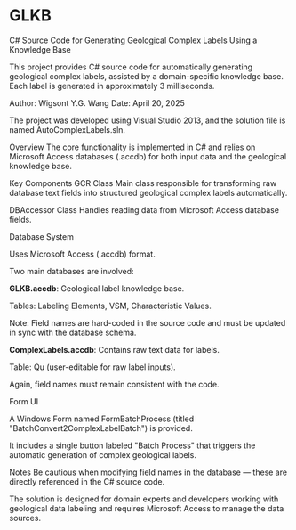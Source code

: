 # GLKB
C# Source Code for Generating Geological Complex Labels Using a Knowledge Base

This project provides C# source code for automatically generating geological complex labels, assisted by a domain-specific knowledge base. Each label is generated in approximately 3 milliseconds.

Author: Wigsont Y.G. Wang
Date: April 20, 2025

The project was developed using Visual Studio 2013, and the solution file is named AutoComplexLabels.sln.

Overview
The core functionality is implemented in C# and relies on Microsoft Access databases (.accdb) for both input data and the geological knowledge base.

Key Components
GCR Class
Main class responsible for transforming raw database text fields into structured geological complex labels automatically.

DBAccessor Class
Handles reading data from Microsoft Access database fields.

Database System

Uses Microsoft Access (.accdb) format.

Two main databases are involved:

**GLKB.accdb**: Geological label knowledge base.

Tables: Labeling Elements, VSM, Characteristic Values.

Note: Field names are hard-coded in the source code and must be updated in sync with the database schema.

**ComplexLabels.accdb**: Contains raw text data for labels.

Table: Qu (user-editable for raw label inputs).

Again, field names must remain consistent with the code.

Form UI

A Windows Form named FormBatchProcess (titled "BatchConvert2ComplexLabelBatch") is provided.

It includes a single button labeled "Batch Process" that triggers the automatic generation of complex geological labels.

Notes
Be cautious when modifying field names in the database — these are directly referenced in the C# source code.

The solution is designed for domain experts and developers working with geological data labeling and requires Microsoft Access to manage the data sources.
